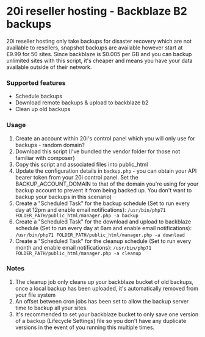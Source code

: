 # 20i reseller hosting - Backblaze B2 backups
20i reseller hosting only take backups for disaster recovery which are not available to resellers, snapshot backups are available however start at £9.99 for 50 sites. Since backblaze is $0.005 per GB and you can backup unlimited sites with this script, it's cheaper and means you have your data available outside of their network.

### Supported features

  - Schedule backups
  - Download remote backups & upload to backblaze b2
  - Clean up old backups

### Usage

1. Create an account within 20i's control panel which you will only use for backups - random domain?
2. Download this script (I've bundled the vendor folder for those not familiar with composer)
3. Copy this script and associated files into public_html
4. Update the configuration details in `backup.php` - you can obtain your API bearer token from your 20i control panel. Set the BACKUP_ACCOUNT_DOMAIN to that of the domain you're using for your backup account to prevent it from being backed up. You don't want to backup your backups in this scenario)
4. Create a "Scheduled Task" for the backup schedule (Set to run every day at 12pm and enable email notifications):
        `/usr/bin/php71 FOLDER_PATH/public_html/manager.php -a backup`
5. Create a "Scheduled Task" for the download and upload to backblaze schedule (Set to run every day at 6am and enable email notifications):
        `/usr/bin/php71 FOLDER_PATH/public_html/manager.php -a download`
6. Create a "Scheduled Task" for the cleanup schedule (Set to run every month and enable email notifications):
        `/usr/bin/php71 FOLDER_PATH/public_html/manager.php -a cleanup`

### Notes
1. The cleanup job only cleans up your backblaze bucket of old backups, once a local backup has been uploaded, it's automatically removed from your file system
2. An offset between cron jobs has been set to allow the backup server time to backup all your sites.
3. It's recommended to set your backblaze bucket to only save one version of a backup (Lifecycle Settings) file so you don't have any duplicate versions in the event of you running this multiple times.

